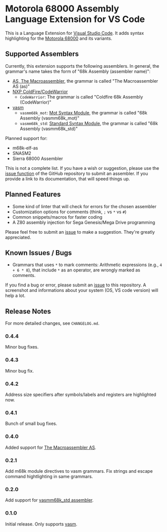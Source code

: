 # Motorola 68000 Assembly Language Extension for VS Code

This is a Language Extension for [Visual Studio Code][vsc]. It adds syntax highlighting for the [Motorola 68000][mot] and its variants.

## Supported Assemblers

Currently, this extension supports the following assemblers. In general, the grammar's name takes the form of "68k Assembly (assembler name)":

- [AS, The Macroassembler][as], the grammar is called "The Macroassembler AS (as)"
- [NXP ColdFire/CodeWarrior][coldfire]
  - `CodeWarrior`: The grammar is called "Coldfire 68k Assembly (CodeWarrior)"
- [vasm][vsm]
  - `vasmm68k_mot`: [Mot Syntax Module][vasmmot], the grammar is called "68k Assembly (vasmm68k_mot)"
  - `vasmm68k_std`: [Standard Syntax Module][vasmstd], the grammar is called "68k Assembly (vasmm68k_std)"

Planned support for:

- m68k-elf-as
- SNASM2
- Sierra 68000 Assembler

This is not a complete list. If you have a wish or suggestion, please use the [issue function][iss] of the GitHub repository to submit an assembler. If you provide a link to its documentation, that will speed things up.

## Planned Features

- Some kind of linter that will check for errors for the chosen assembler
- Customization options for comments (think, `;` vs `*` vs `#`)
- Common snippets/macros for faster coding
- A Z80 assembly injection for Sega Genesis/Mega Drive programming

Please feel free to submit an [issue][iss] to make a suggestion. They're greatly appreciated.

## Known Issues / Bugs

- Grammars that uses `*` to mark comments: Arithmetic expressions (e.g., `4 + 6 * 8`), that include `*` as an operator, are wrongly marked as comments.

If you find a bug or error, please submit an [issue][iss] to this repository. A screenshot and informations about your system (OS, VS code version) will help a lot.

## Release Notes

For more detailed changes, see `CHANGELOG.md`.

### 0.4.4

Minor bug fixes.

### 0.4.3

Minor bug fix.

### 0.4.2

Address size specifiers after symbols/labels and registers are highlighted now.

### 0.4.1

Bunch of small bug fixes.

### 0.4.0

Added support for [The Macroassembler AS][as].

### 0.2.1

Add m68k module directives to vasm grammars. Fix strings and escape command hightlighting in same grammars.

### 0.2.0

Add support for [vasmm68k_std assembler][vasmstd].

### 0.1.0

Initial release. Only supports [vasm][vsm].

[as]: http://john.ccac.rwth-aachen.de:8000/as/
[vsm]: http://sun.hasenbraten.de/vasm/
[vasmmot]: http://sun.hasenbraten.de/vasm/release/vasm.html
[vasmstd]: http://sun.hasenbraten.de/vasm/release/vasm.html
[vsc]: https://code.visualstudio.com
[mot]: https://en.wikipedia.org/wiki/Motorola_68000
[iss]: https://github.com/georgjz/motorola-68k-assembly/issues
[coldfire]: https://www.nxp.com/products/processors-and-microcontrollers/legacy-mcu-mpus/32-bit-coldfire-mcus-mpus:PC68KCF
